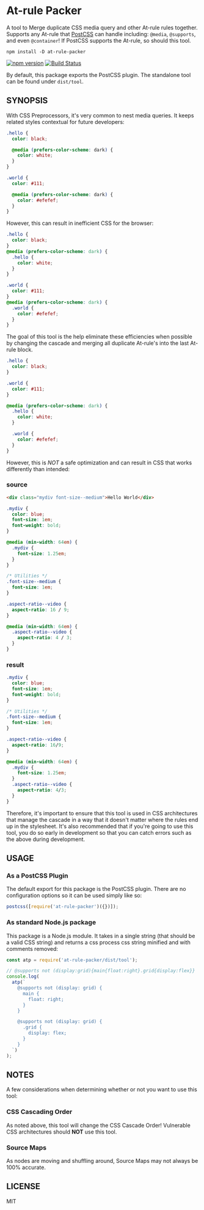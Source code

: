 # At-rule Packer

A tool to Merge duplicate CSS media query and other At-rule rules together. Supports any At-rule that [PostCSS](https://postcss.org/) can handle including: `@media`, `@supports`, and even `@container`! If PostCSS supports the At-rule, so should this tool.

```
npm install -D at-rule-packer
```

[![npm version](https://badge.fury.io/js/at-rule-packer.svg)](http://badge.fury.io/js/at-rule-packer)
[![Build Status](https://travis-ci.org/soluml/at-rule-packer.svg?branch=master)](https://travis-ci.org/soluml/at-rule-packer)

By default, this package exports the PostCSS plugin. The standalone tool can be found under `dist/tool`.

## SYNOPSIS

With CSS Preprocessors, it's very common to nest media queries. It keeps related styles contextual for future developers:

```scss
.hello {
  color: black;

  @media (prefers-color-scheme: dark) {
    color: white;
  }
}

.world {
  color: #111;

  @media (prefers-color-scheme: dark) {
    color: #efefef;
  }
}
```

However, this can result in inefficient CSS for the browser:

```css
.hello {
  color: black;
}
@media (prefers-color-scheme: dark) {
  .hello {
    color: white;
  }
}

.world {
  color: #111;
}
@media (prefers-color-scheme: dark) {
  .world {
    color: #efefef;
  }
}
```

The goal of this tool is the help eliminate these efficiencies when possible by changing the cascade and merging all duplicate At-rule's into the last At-rule block.

```css
.hello {
  color: black;
}

.world {
  color: #111;
}

@media (prefers-color-scheme: dark) {
  .hello {
    color: white;
  }

  .world {
    color: #efefef;
  }
}
```

However, this is _NOT_ a safe optimization and can result in CSS that works differently than intended:

### source

```html
<div class="mydiv font-size--medium">Hello World</div>
```

```css
.mydiv {
  color: blue;
  font-size: 1em;
  font-weight: bold;
}

@media (min-width: 64em) {
  .mydiv {
    font-size: 1.25em;
  }
}

/* Utilities */
.font-size--medium {
  font-size: 1em;
}

.aspect-ratio--video {
  aspect-ratio: 16 / 9;
}

@media (min-width: 64em) {
  .aspect-ratio--video {
    aspect-ratio: 4 / 3;
  }
}
```

### result

```css
.mydiv {
  color: blue;
  font-size: 1em;
  font-weight: bold;
}

/* Utilities */
.font-size--medium {
  font-size: 1em;
}

.aspect-ratio--video {
  aspect-ratio: 16/9;
}

@media (min-width: 64em) {
  .mydiv {
    font-size: 1.25em;
  }
  .aspect-ratio--video {
    aspect-ratio: 4/3;
  }
}
```

Therefore, it's important to ensure that this tool is used in CSS architectures that manage the cascade in a way that it doesn't matter where the rules end up in the stylesheet. It's also recommended that if you're going to use this tool, you do so early in development so that you can catch errors such as the above during development.

## USAGE

### As a PostCSS Plugin

The default export for this package is the PostCSS plugin. There are no configuration options so it can be used simply like so:

```js
postcss([require('at-rule-packer')({})]);
```

### As standard Node.js package

This package is a Node.js module. It takes in a single string (that should be a valid CSS string) and returns a css process css string minified and with comments removed:

```javascript
const atp = require('at-rule-packer/dist/tool');

// @supports not (display:grid){main{float:right}.grid{display:flex}}
console.log(
  atp(`
    @supports not (display: grid) {
      main {
        float: right;
      }
    }

    @supports not (display: grid) {
      .grid {
        display: flex;
      }
    }
  `)
);
```

## NOTES

A few considerations when determining whether or not you want to use this tool:

### CSS Cascading Order

As noted above, this tool will change the CSS Cascade Order! Vulnerable CSS architectures should **NOT** use this tool.

### Source Maps

As nodes are moving and shuffling around, Source Maps may not always be 100% accurate.

## LICENSE

MIT
